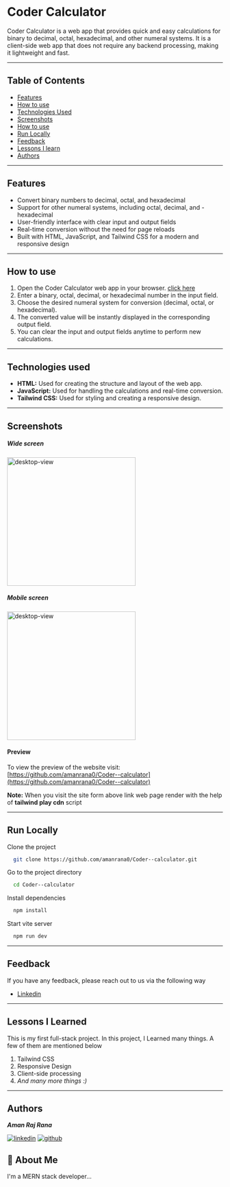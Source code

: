
# Coder Calculator

Coder Calculator is a web app that provides quick and easy calculations for binary to decimal, octal, hexadecimal, and other numeral systems. It is a client-side web app that does not require any backend processing, making it lightweight and fast.

---
## Table of Contents


- [Features](#features)
- [How to use](#how-to-use)
- [Technologies Used](#Technologies-Used)
- [Screenshots](#screenshots)
- [How to use](#how-to-use)
- [Run Locally](#run-locally)
- [Feedback](#feedback)
- [Lessons I learn](#lessons-i-learned)
- [Authors](#authors)


---

## Features

- Convert binary numbers to decimal, octal, and hexadecimal
- Support for other numeral systems, including octal, decimal, and - hexadecimal
- User-friendly interface with clear input and output fields
- Real-time conversion without the need for page reloads
- Built with HTML, JavaScript, and Tailwind CSS for a modern and responsive design

---
## How to use

1. Open the Coder Calculator web app in your browser. [click here](https://github.com/amanrana0/Coder--calculator)
2. Enter a binary, octal, decimal, or hexadecimal number in the input field.
3. Choose the desired numeral system for conversion (decimal, octal, or hexadecimal).
4. The converted value will be instantly displayed in the corresponding output field.
5. You can clear the input and output fields anytime to perform new calculations.

---


## Technologies used
- **HTML:** Used for creating the structure and layout of the web app.
- **JavaScript:** Used for handling the calculations and real-time conversion.
- **Tailwind CSS:** Used for styling and creating a responsive design.

---

## Screenshots

##### Wide screen
<img src="https://bit.ly/3oic30m" height="300" alt="desktop-view">

##### Mobile screen
<img src="https://bit.ly/3MWgZlX" height="300" alt="desktop-view">

#### Preview

To view the preview of the website visit:  [https://github.com/amanrana0/Coder--calculator](https://github.com/amanrana0/Coder--calculator)

**Note:**
When you visit the site form above link web page render with the help of __tailwind play cdn__ script

---

## Run Locally

Clone the project

```bash
  git clone https://github.com/amanrana0/Coder--calculator.git
```

Go to the project directory

```bash
  cd Coder--calculator
```

Install dependencies

```bash
  npm install
```

Start vite server

```bash
  npm run dev
```

---




## Feedback

If you have any feedback, please reach out to us via the following way

- [Linkedin](https://www.linkedin.com/in/arrana)

----

## Lessons I Learned

This is my first full-stack project. In this project, I Learned many things. A few of them are mentioned below
1. Tailwind CSS
2. Responsive Design
3. Client-side processing
8. _And many more things :)_

---

## Authors
**_Aman Raj Rana_**

[![linkedin](https://img.shields.io/badge/linkedin-0A66C2?style=for-the-badge&logo=linkedin&logoColor=white)](https://www.linkedin.com/in/arrana)
[![github](https://img.shields.io/badge/github-000000?style=for-the-badge&logo=github&logoColor=white)](https://github.com/amanrana0)

## 🚀 About Me
I'm a MERN stack developer...


